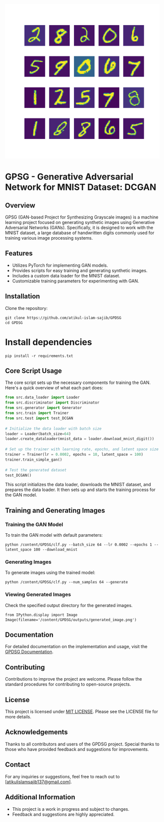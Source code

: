 ![DCGAN](./outputs/generated_image.png)

# GPSG - Generative Adversarial Network for MNIST Dataset: DCGAN

## Overview

GPSG (GAN-based Project for Synthesizing Grayscale images) is a machine learning project focused on generating synthetic images using Generative Adversarial Networks (GANs). Specifically, it is designed to work with the MNIST dataset, a large database of handwritten digits commonly used for training various image processing systems.

## Features

- Utilizes PyTorch for implementing GAN models.
- Provides scripts for easy training and generating synthetic images.
- Includes a custom data loader for the MNIST dataset.
- Customizable training parameters for experimenting with GAN.

## Installation

Clone the repository:

```
git clone https://github.com/atikul-islam-sajib/GPDSG
cd GPDSG
```

# Install dependencies

```
pip install -r requirements.txt
```

## Core Script Usage

The core script sets up the necessary components for training the GAN. Here's a quick overview of what each part does:

```python
from src.data_loader import Loader
from src.discriminator import Discriminator
from src.generator import Generator
from src.train import Trainer
from src.test import test_DCGAN

# Initialize the data loader with batch size
loader = Loader(batch_size=64)
loader.create_dataloader(mnist_data = loader.download_mnist_digit())

# Set up the trainer with learning rate, epochs, and latent space size
trainer = Trainer(lr = 0.0002, epochs = 10, latent_space = 100)
trainer.train_simple_gan()

# Test the generated dataset
test_DCGAN()
```

This script initializes the data loader, downloads the MNIST dataset, and prepares the data loader. It then sets up and starts the training process for the GAN model.

## Training and Generating Images

### Training the GAN Model

To train the GAN model with default parameters:

```
python /content/GPDSG/clf.py --batch_size 64 --lr 0.0002 --epochs 1 --latent_space 100 --download_mnist
```

### Generating Images

To generate images using the trained model:

```
python /content/GPDSG/clf.py --num_samples 64 --generate
```

### Viewing Generated Images

Check the specified output directory for the generated images.

```
from IPython.display import Image
Image(filename='/content/GPDSG/outputs/generated_image.png')
```

## Documentation

For detailed documentation on the implementation and usage, visit the [GPDSG Documentation](https://atikul-islam-sajib.github.io/PageDep/).

## Contributing

Contributions to improve the project are welcome. Please follow the standard procedures for contributing to open-source projects.

## License

This project is licensed under [MIT LICENSE](./LICENSE). Please see the LICENSE file for more details.

## Acknowledgements

Thanks to all contributors and users of the GPDSG project. Special thanks to those who have provided feedback and suggestions for improvements.

## Contact

For any inquiries or suggestions, feel free to reach out to [atikulislamsajib137@gmail.com].

## Additional Information

- This project is a work in progress and subject to changes.
- Feedback and suggestions are highly appreciated.
